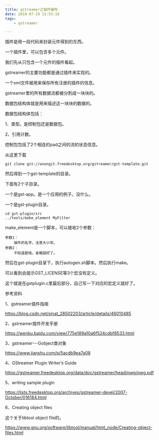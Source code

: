 ```yaml
---
title: gstreamer之插件编写
date: 2019-07-19 15:53:19
tags:
	- gstreamer

---
```




插件是用一段代码来封装元件得到的东西。

一个插件里，可以包含多个元件。

我们先从只包含一个元件的插件看起。

gstreamer的主要功能都是通过插件来实现的。

一个xml文件被用来保存所有注册的插件的信息。



gstreamer里的所有数据流都被分割成一块块的。

数据包结构体就是用来描述这一块块的数据的。

数据包结构体包括：

1、类型。是控制包还是数据包。

2、引用计数。

控制包包括了2个相连的pad之间的流的状态信息。



从这里下载

```
git clone git://anongit.freedesktop.org/gstreamer/gst-template.git
```

然后得到一个gst-template的目录。

下面有2个子目录。

一个是gst-app。是一个应用的例子。没什么。

一个是gst-plugin目录。

```
cd gst-plugin/src
../tools/make_element MyFilter 
```

make_element是一个脚本，可以接收2个参数：

```
参数1：
	插件的名字。注意大小写。
参数2：
	不知道是啥。省略就好了。
```

然后在gst-plugin目录下，执行autogen.sh脚本。然后执行make。

可以看到会提示GST_LICENSE等3个宏没有定义。

这个就是在gstplugin.c里最后部分，自己写一下对应的宏定义就好了。



参考资料

1、gstreamer插件指南

https://blog.csdn.net/sinat_28502203/article/details/46010485

2、gstreamer插件开发手册

https://wenku.baidu.com/view/775e189a10a6f524cdbf8533.html

3、gstreamer---Gobject类对象

https://www.jianshu.com/p/5acdb9ea7a08

4、GStreamer Plugin Writer’s Guide

https://gstreamer.freedesktop.org/data/doc/gstreamer/head/pwg/pwg.pdf

5、writing sample plugin

https://lists.freedesktop.org/archives/gstreamer-devel/2007-October/016184.html

6、Creating object files  

这个关于libtool object file的。

https://www.gnu.org/software/libtool/manual/html_node/Creating-object-files.html